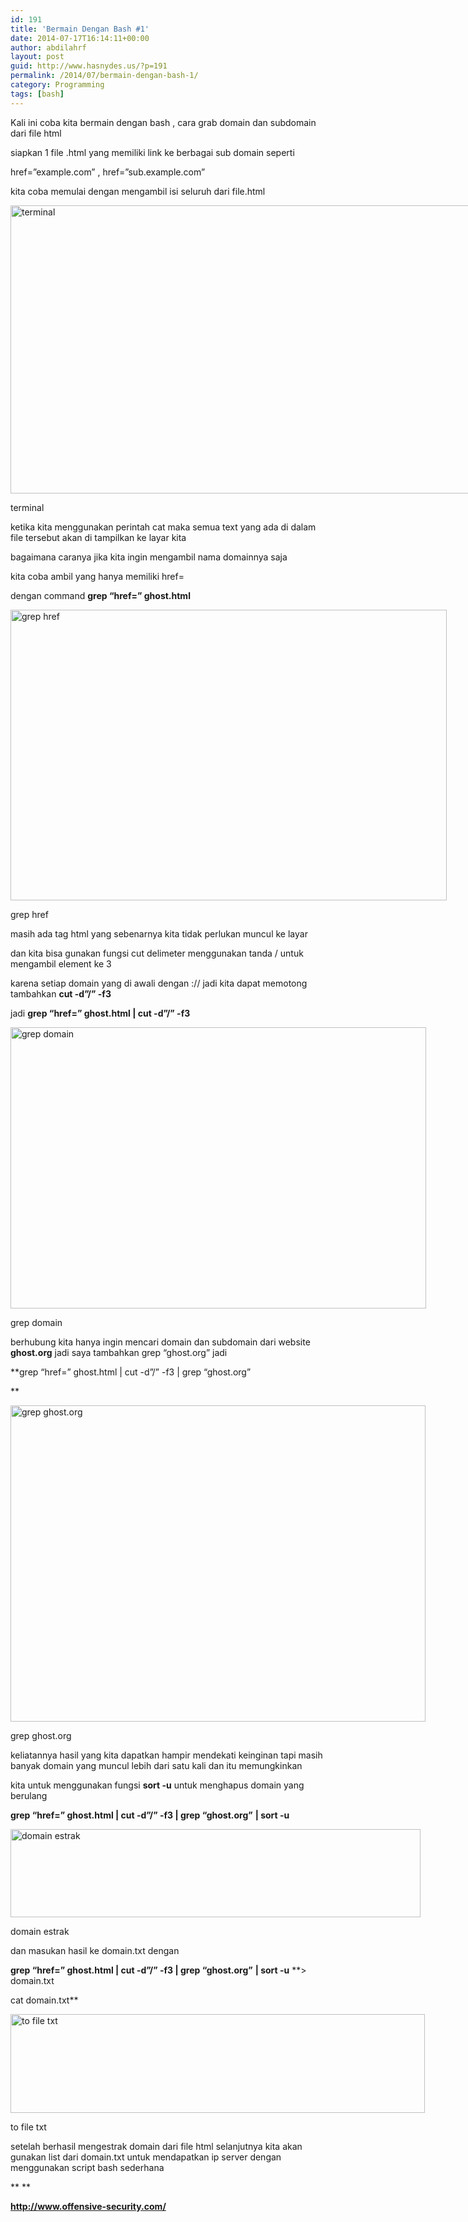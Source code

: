 ```yaml
---
id: 191
title: 'Bermain Dengan Bash #1'
date: 2014-07-17T16:14:11+00:00
author: abdilahrf
layout: post
guid: http://www.hasnydes.us/?p=191
permalink: /2014/07/bermain-dengan-bash-1/
category: Programming
tags: [bash]
---
```

Kali ini coba kita bermain dengan bash , cara grab domain dan subdomain dari file html
  
siapkan 1 file .html yang memiliki link ke berbagai sub domain seperti
  
href=&#8221;example.com&#8221; , href=&#8221;sub.example.com&#8221;

kita coba memulai dengan mengambil isi seluruh dari file.html

<div id="attachment_192" style="width: 820px" class="wp-caption aligncenter">
  <a href="http://abdilahrf.me/images/2014/07/terminal.png"><img class="size-full wp-image-192" src="http://abdilahrf.me/images/2014/07/terminal.png" alt="terminal" width="810" height="461" /></a>
  
  <p class="wp-caption-text">
    terminal
  </p>
</div>

<!--more-->

ketika kita menggunakan perintah cat maka semua text yang ada di dalam file tersebut akan di tampilkan ke layar kita
  
bagaimana caranya jika kita ingin mengambil nama domainnya saja

kita coba ambil yang hanya memiliki href=
  
dengan command **grep &#8220;href=&#8221; ghost.html**

<div id="attachment_195" style="width: 708px" class="wp-caption aligncenter">
  <a href="http://abdilahrf.me/images/2014/07/grep-href.png"><img class="size-full wp-image-195" src="http://abdilahrf.me/images/2014/07/grep-href.png" alt="grep href" width="698" height="465" /></a>
  
  <p class="wp-caption-text">
    grep href
  </p>
</div>

masih ada tag html yang sebenarnya kita tidak perlukan muncul ke layar
  
dan kita bisa gunakan fungsi cut delimeter menggunakan tanda / untuk mengambil element ke 3
  
karena setiap domain yang di awali dengan :// jadi kita dapat memotong tambahkan **cut -d&#8221;/&#8221; -f3**

jadi **grep &#8220;href=&#8221; ghost.html | cut -d&#8221;/&#8221; -f3**

<div id="attachment_196" style="width: 675px" class="wp-caption aligncenter">
  <a href="http://abdilahrf.me/images/2014/07/grep-domain.png"><img class="size-full wp-image-196" src="http://abdilahrf.me/images/2014/07/grep-domain.png" alt="grep domain" width="665" height="450" /></a>
  
  <p class="wp-caption-text">
    grep domain
  </p>
</div>

berhubung kita hanya ingin mencari domain dan subdomain dari website **ghost.org** jadi saya tambahkan grep &#8220;ghost.org&#8221; jadi

**grep &#8220;href=&#8221; ghost.html | cut -d&#8221;/&#8221; -f3 | grep &#8220;ghost.org&#8221;
  
** 

<div id="attachment_197" style="width: 674px" class="wp-caption aligncenter">
  <a href="http://abdilahrf.me/images/2014/07/grep-ghost.org_.png"><img class="size-full wp-image-197" src="http://abdilahrf.me/images/2014/07/grep-ghost.org_.png" alt="grep ghost.org" width="664" height="506" /></a>
  
  <p class="wp-caption-text">
    grep ghost.org
  </p>
</div>

keliatannya hasil yang kita dapatkan hampir mendekati keinginan tapi masih banyak domain yang muncul lebih dari satu kali dan itu memungkinkan
  
kita untuk menggunakan fungsi **sort -u** untuk menghapus domain yang berulang

**grep &#8220;href=&#8221; ghost.html | cut -d&#8221;/&#8221; -f3 | grep &#8220;ghost.org&#8221;** **| sort -u**

<div id="attachment_198" style="width: 666px" class="wp-caption aligncenter">
  <a href="http://abdilahrf.me/images/2014/07/domain-estrak.png"><img class="size-full wp-image-198" src="http://abdilahrf.me/images/2014/07/domain-estrak.png" alt="domain estrak" width="656" height="141" /></a>
  
  <p class="wp-caption-text">
    domain estrak
  </p>
</div>

dan masukan hasil ke domain.txt dengan

**grep &#8220;href=&#8221; ghost.html | cut -d&#8221;/&#8221; -f3 | grep &#8220;ghost.org&#8221;** **| sort -u** **> domain.txt
  
cat domain.txt**

<div id="attachment_199" style="width: 673px" class="wp-caption aligncenter">
  <a href="http://abdilahrf.me/images/2014/07/to-file-txt.png"><img class="size-full wp-image-199" src="http://abdilahrf.me/images/2014/07/to-file-txt.png" alt="to file txt" width="663" height="158" /></a>
  
  <p class="wp-caption-text">
    to file txt
  </p>
</div>

setelah berhasil mengestrak domain dari file html selanjutnya kita akan gunakan list dari domain.txt untuk mendapatkan ip server dengan menggunakan script bash sederhana

** **

**http://www.offensive-security.com/**